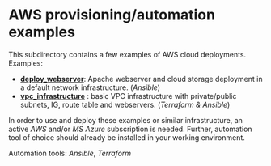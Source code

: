 # AWS provisioning/automation examples
This subdirectory contains a few examples of AWS cloud deployments. Examples:
 
 - [**deploy_webserver**](https://github.com/MihaMarkocic/cloudservices/tree/master/AWS/deploy_webserver): Apache webserver and cloud storage deployment in a default network infrastructure. (*Ansible*)
 - [**vpc_infrastructure**](https://github.com/MihaMarkocic/cloudservices/tree/master/AWS/vpc_infrastructure) : basic VPC infrastructure with private/public subnets, IG, route table and webservers. (*Terraform & Ansible*)

In order to use and deploy these examples or similar infrastructure, an active *AWS* and/or *MS Azure* subscription is needed. Further, automation tool of choice should already be installed in your working environment.

Automation tools: *Ansible*, *Terraform*
